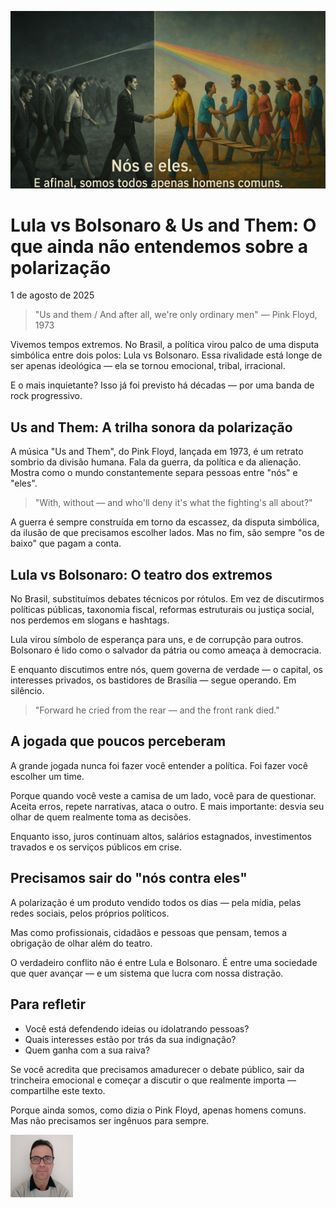 ![Nós e Eles: Conformidade vs. Colaboração](/articles/assets/img/2025_08_01_IMAGE_001.png)

# Lula vs Bolsonaro & Us and Them: O que ainda não entendemos sobre a polarização

1 de agosto de 2025

> "Us and them / And after all, we're only ordinary men" — Pink Floyd, 1973

Vivemos tempos extremos. No Brasil, a política virou palco de uma disputa simbólica entre dois polos: Lula vs Bolsonaro. Essa rivalidade está longe de ser apenas ideológica — ela se tornou emocional, tribal, irracional.

E o mais inquietante? Isso já foi previsto há décadas — por uma banda de rock progressivo.

## Us and Them: A trilha sonora da polarização

A música "Us and Them", do Pink Floyd, lançada em 1973, é um retrato sombrio da divisão humana. Fala da guerra, da política e da alienação. Mostra como o mundo constantemente separa pessoas entre "nós" e "eles".

> "With, without — and who'll deny it's what the fighting's all about?"

A guerra é sempre construída em torno da escassez, da disputa simbólica, da ilusão de que precisamos escolher lados. Mas no fim, são sempre "os de baixo" que pagam a conta.

## Lula vs Bolsonaro: O teatro dos extremos

No Brasil, substituímos debates técnicos por rótulos. Em vez de discutirmos políticas públicas, taxonomia fiscal, reformas estruturais ou justiça social, nos perdemos em slogans e hashtags.

Lula virou símbolo de esperança para uns, e de corrupção para outros. Bolsonaro é lido como o salvador da pátria ou como ameaça à democracia.

E enquanto discutimos entre nós, quem governa de verdade — o capital, os interesses privados, os bastidores de Brasília — segue operando. Em silêncio.

> "Forward he cried from the rear — and the front rank died."

## A jogada que poucos perceberam

A grande jogada nunca foi fazer você entender a política. Foi fazer você escolher um time.

Porque quando você veste a camisa de um lado, você para de questionar. Aceita erros, repete narrativas, ataca o outro. E mais importante: desvia seu olhar de quem realmente toma as decisões.

Enquanto isso, juros continuam altos, salários estagnados, investimentos travados e os serviços públicos em crise.

## Precisamos sair do "nós contra eles"

A polarização é um produto vendido todos os dias — pela mídia, pelas redes sociais, pelos próprios políticos.

Mas como profissionais, cidadãos e pessoas que pensam, temos a obrigação de olhar além do teatro.

O verdadeiro conflito não é entre Lula e Bolsonaro. É entre uma sociedade que quer avançar — e um sistema que lucra com nossa distração.

## Para refletir

- Você está defendendo ideias ou idolatrando pessoas?
- Quais interesses estão por trás da sua indignação?
- Quem ganha com a sua raiva?

Se você acredita que precisamos amadurecer o debate público, sair da trincheira emocional e começar a discutir o que realmente importa — compartilhe este texto.

Porque ainda somos, como dizia o Pink Floyd, apenas homens comuns. Mas não precisamos ser ingênuos para sempre.

[![Christian Mulato](/articles/assets/img/foto_chri.jpg)](https://www.linkedin.com/in/chmulato/)
